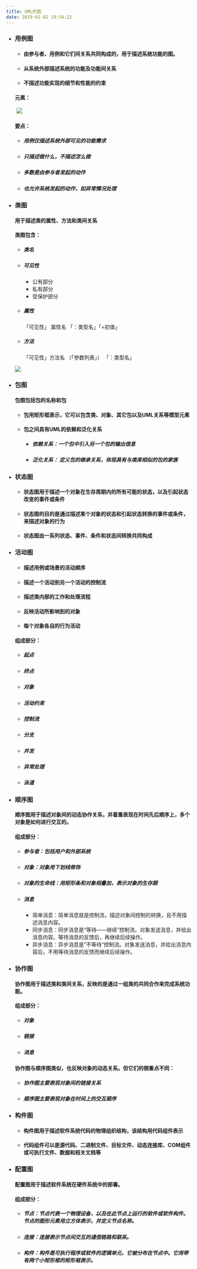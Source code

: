 ```yaml
---
title: UML的图
date: 2019-01-02 19:34:22
---
```


- ### 用例图

  - #### 由参与者、用例和它们间关系共同构成的，用于描述系统功能的图。

  - #### 从系统外部描述系统的功能及功能间关系

  - #### 不描述功能实现的细节和性能的约束

  #### 元素：

  ​	![](/images/u1.png)

  #### 要点：

  - ##### 用例仅描述系统外部可见的功能需求

  - ##### 只描述做什么，不描述怎么做

  - ##### 多数是由参与者发起的动作

  - ##### 也允许系统发起的动作，如异常情况处理

- ### 类图

  #### 用于描述类的属性、方法和类间关系

  #### 类图包含：

  - ##### 类名

  - ##### 可见性

    - 公有部分
    - 私有部分
    - 受保护部分

  - ##### 属性

    「可见性」	属性名	「：类型名」「=初值」

  - ##### 方法

    「可见性」方法名	（「参数列表」） 「：类型名」


  ![](/images/u2.png)

- ### 包图

  #### 包图包括包的名称和包

  - #### 包用矩形框表示，它可以包含类、对象、其它包以及UML关系等模型元素

  - #### 包之间具有UML的依赖和泛化关系

    - ##### 依赖关系：一个包中引入另一个包的输出信息

    - ##### 泛化关系： 定义包的继承关系，体现具有与类库相似的包的家族

- ### 状态图

  - #### 状态图用于描述一个对象在生存周期内的所有可能的状态，以及引起状态改变的事件或条件

  - #### 状态图的目的是通过描述某个对象的状态和引起状态转换的事件或条件，来描述对象的行为

  - #### 状态图由一系列状态、事件、条件和状态间转换共同构成

- ### 活动图

  - #### 描述用例或场景的活动顺序

  - #### 描述一个活动到另一个活动的控制流

  - #### 描述类内部的工作和处理流程

  - #### 反映活动所影响到的对象

  - #### 每个对象各自的行为活动

  #### 组成部分：

  - ##### 起点

  - ##### 终点

  - ##### 对象

  - ##### 活动约束

  - ##### 控制流

  - ##### 分支

  - ##### 并发

  - ##### 异常处理

  - ##### 泳道

- ### 顺序图

  #### 顺序图用于描述对象间的动态协作关系，并着重表现在时间先后顺序上，多个对象是如何进行交互的。

  #### 组成部分：

  - ##### 参与者：包括用户和外部系统

  - ##### 对象：对象用下划线修饰

  - ##### 对象的生命线：用矩形条和对象相叠加，表示对象的生存期

  - ##### 消息

    - 简单消息：简单消息就是控制流，描述对象间控制的转换，且不用描述消息内容。
    - 同步消息：同步消息是“等待——继续”控制流。对象发送消息，并给出消息内容。等待消息的反馈后，再继续后续操作。
    - 异步消息：异步消息是”不等待“控制流。对象发送消息，并给出消息内容后，不用等待消息的反馈而继续后续操作。

- ### 协作图

  #### 协作图用于描述类和类间关系，反映的是通过一组类的共同合作来完成系统功能。

  #### 组成部分：

  - ##### 对象

  - ##### 链接

  - ##### 消息

  #### 协作图与顺序图类似，也反映对象的动态关系。但它们的侧重点不同：

  - ##### 协作图主要表现对象间的链接关系

  - ##### 顺序图主要表现对象在时间上的交互顺序

- ### 构件图

  - #### 构件图用于描述软件系统代码的物理组织结构，该结构用代码组件表示

  - #### 代码组件可以是源代码、二进制文件、目标文件、动态连接库、COM组件或可执行文件、数据和相关文档等

- ### 配置图

  #### 配置图用于描述软件系统在硬件系统中的部署。

  #### 组成部分：

  - ##### 节点：节点代表一个物理设备，以及在此节点上运行的软件或软件构件。节点的图形元素用立方体表示，并定义节点名称。

  - ##### 连接：连接表示节点间交互的通信链路和联系。

  - ##### 构件：构件是可执行程序或软件的逻辑单元，它被分布在节点中。它用带有两个小矩形框的矩形框表示。
